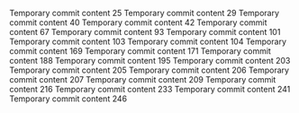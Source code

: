 Temporary commit content 25
Temporary commit content 29
Temporary commit content 40
Temporary commit content 42
Temporary commit content 67
Temporary commit content 93
Temporary commit content 101
Temporary commit content 103
Temporary commit content 104
Temporary commit content 169
Temporary commit content 171
Temporary commit content 188
Temporary commit content 195
Temporary commit content 203
Temporary commit content 205
Temporary commit content 206
Temporary commit content 207
Temporary commit content 209
Temporary commit content 216
Temporary commit content 233
Temporary commit content 241
Temporary commit content 246
